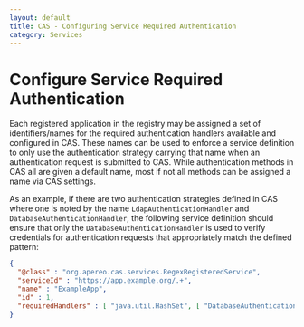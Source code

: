 ```yaml
---
layout: default
title: CAS - Configuring Service Required Authentication
category: Services
---
```


# Configure Service Required Authentication

Each registered application in the registry may be assigned a set of identifiers/names for the required authentication handlers available and configured in CAS.  These names can be used to enforce a service definition to only use the authentication strategy carrying that name when  an authentication request is submitted to CAS. While authentication methods in CAS all are given a default name, most if not all  methods can be assigned a name via CAS settings.

As an example, if there are two authentication strategies defined in CAS where one is noted by the name `LdapAuthenticationHandler` and `DatabaseAuthenticationHandler`, the following service definition should ensure that only the `DatabaseAuthenticationHandler` is used to verify credentials for authentication requests that appropriately match the defined pattern:

```json
{
  "@class" : "org.apereo.cas.services.RegexRegisteredService",
  "serviceId" : "https://app.example.org/.+",
  "name" : "ExampleApp",
  "id" : 1,
  "requiredHandlers" : [ "java.util.HashSet", [ "DatabaseAuthenticationHandler" ] ]
}
```
